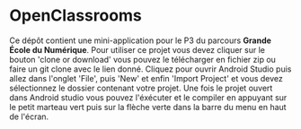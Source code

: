# OpenClassrooms

Ce dépôt contient une mini-application pour le P3 du parcours **Grande École du Numérique**. Pour utiliser ce projet vous devez cliquer sur le bouton 'clone or download' vous pouvez le télécharger en fichier zip ou faire un git clone avec le lien donné. Cliquez pour ouvrir Android Studio puis allez dans l'onglet 'File', puis 'New' et enfin 'Import Project' et vous devez sélectionnez le dossier contenant votre projet. Une fois le projet ouvert dans Android studio vous pouvez l'éxécuter et le compiler en appuyant sur le petit marteau vert puis sur la flèche verte dans la barre du menu en haut de l'écran.
